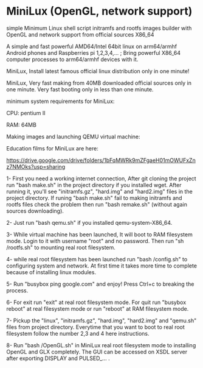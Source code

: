 # MiniLux (OpenGL, network support)
simple Minimum Linux shell script initramfs and rootfs images builder with OpenGL and network support from official sources X86_64

A simple and fast powerful AMD64/Intel 64bit linux on arm64/armhf Android phones and Raspberries pi 1,2,3,4,... ; Bring powerful X86_64 computer processes to arm64/armhf devices with it.

MiniLux, Install latest famous official linux distribution only in one minute!

MiniLux, Very fast making from 40MB downloaded official sources only in one minute. Very fast booting only in less than one minute.

minimum system requirements for MiniLux:

CPU: pentium II

RAM: 64MB

Making images and launching QEMU virtual machine:

Education films for MiniLux are here:

https://drive.google.com/drive/folders/1bFqMWRk9mZFgaeH01mOWUFxZnz7NMOks?usp=sharing

1- First you need a working internet connection, After git cloning the project run "bash make.sh" in the project directory if you installed wget. After running it, you'll see "initramfs.gz", "hard.img" and "hard2.img" files in the project directory. If runing "bash make.sh" fail to making initramfs and rootfs files check the problem then run "bash remake.sh" (without again sources downloading).

2- Just run "bash qemu.sh" if you installed qemu-system-X86_64.

3- While virtual machine has been launched, It will boot to RAM filesystem mode. Login to it with username "root" and no password. Then run "sh /rootfs.sh" to mounting real root filesystem.

4- while real root filesystem has been launched run "bash /config.sh" to configuring system and network. At first time it takes more time to complete because of installing linux modules.

5- Run "busybox ping google.com" and enjoy! Press Ctrl+c to breaking the process.

6- For exit run "exit" at real root filesystem mode. For quit run "busybox reboot" at real filesystem mode or run "reboot" at RAM filesystem mode.

7- Pickup the "linux", "initramfs.gz", "hard.img", "hard2.img" and "qemu.sh" files from project directory. Everytime that you want to boot to real root filesystem follow the number 2,3 and 4 here instructions.

8- Run "bash /OpenGL.sh" in MiniLux real root filesystem mode to installing OpenGL and GLX completely. The GUI can be accessed on XSDL server after exporting DISPLAY and PULSED_... .

